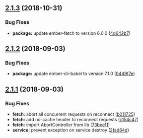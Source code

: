 ## [2.1.3](https://github.com/BBVAEngineering/ember-network-state/compare/v2.1.2...v2.1.3) (2018-10-31)


### Bug Fixes

* **package:** update ember-fetch to version 6.0.0 ([4d642b7](https://github.com/BBVAEngineering/ember-network-state/commit/4d642b7))

## [2.1.2](https://github.com/BBVAEngineering/ember-network-state/compare/v2.1.1...v2.1.2) (2018-09-03)


### Bug Fixes

* **package:** update ember-cli-babel to version 7.1.0 ([0449f7e](https://github.com/BBVAEngineering/ember-network-state/commit/0449f7e))

## [2.1.1](https://github.com/BBVAEngineering/ember-network-state/compare/v2.1.0...v2.1.1) (2018-09-03)


### Bug Fixes

* **fetch:** abort all concurrent requests on reconnect ([b011725](https://github.com/BBVAEngineering/ember-network-state/commit/b011725))
* **fetch:** add no-cache header to reconnect requests ([c154c47](https://github.com/BBVAEngineering/ember-network-state/commit/c154c47))
* **fetch:** import AbortController from lib ([73bee11](https://github.com/BBVAEngineering/ember-network-state/commit/73bee11))
* **service:** prevent exception on service destroy ([2fad84d](https://github.com/BBVAEngineering/ember-network-state/commit/2fad84d))

